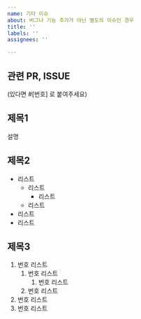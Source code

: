 ```yaml
---
name: 기타 이슈
about: 버그나 기능 추가가 아닌 별도의 이슈인 경우
title: ''
labels: ''
assignees: ''

---
```


<!-- 아래는 마크다운 문법 예시입니다. 
## 로 제목을 써주시고 적절하게 리스트를 사용해주세요. -->

## 관련 PR, ISSUE
(있다면 #[번호] 로 붙여주세요)

## 제목1

설명

## 제목2

- 리스트
    - 리스트
        - 리스트
    - 리스트
- 리스트
- 리스트

## 제목3

1.  번호 리스트
    1. 번호 리스트
        1. 번호 리스트
    2. 번호 리스트
2. 번호 리스트
3. 번호 리스트
